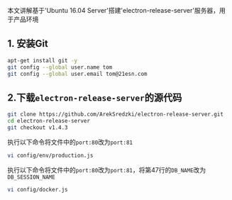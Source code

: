 本文讲解基于'Ubuntu 16.04 Server'搭建'electron-release-server'服务器，用于产品环境

## 1. 安装Git 
```Bash
apt-get install git -y
git config --global user.name tom
git config --global user.email tom@21esn.com
```

## 2.下载`electron-release-server`的源代码
```Bash
git clone https://github.com/ArekSredzki/electron-release-server.git
cd electron-release-server
git checkout v1.4.3
```
执行以下命令将文件中的`port:80`改为`port:81`<br/>
```Bash
vi config/env/production.js
```
执行以下命令将文件中的`port:80`改为`port:81`，将第47行的`DB_NAME`改为`DB_SESSION_NAME`<br/>
```Bash
vi config/docker.js
```
